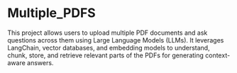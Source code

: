 # Multiple_PDFS
This project allows users to upload multiple PDF documents and ask questions across them using Large Language Models (LLMs). It leverages LangChain, vector databases, and embedding models to understand, chunk, store, and retrieve relevant parts of the PDFs for generating context-aware answers.
